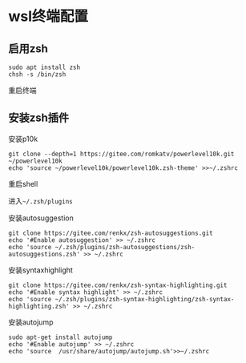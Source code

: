 # wsl终端配置

## 启用zsh
```
sudo apt install zsh
chsh -s /bin/zsh
```
重启终端

## 安装zsh插件

安装p10k
```
git clone --depth=1 https://gitee.com/romkatv/powerlevel10k.git ~/powerlevel10k
echo 'source ~/powerlevel10k/powerlevel10k.zsh-theme' >>~/.zshrc
```
重启shell

进入`~/.zsh/plugins`

安装autosuggestion
```
git clone https://gitee.com/renkx/zsh-autosuggestions.git
echo '#Enable autosuggestion' >> ~/.zshrc
echo 'source ~/.zsh/plugins/zsh-autosuggestions/zsh-autosuggestions.zsh' >> ~/.zshrc
```

安装syntaxhighlight
```
git clone https://gitee.com/renkx/zsh-syntax-highlighting.git
echo '#Enable syntax highlight' >> ~/.zshrc
echo 'source ~/.zsh/plugins/zsh-syntax-highlighting/zsh-syntax-highlighting.zsh' >> ~/.zshrc
```

安装autojump
```
sudo apt-get install autojump
echo '#Enable autojump' >> ~/.zshrc
echo 'source  /usr/share/autojump/autojump.sh'>>~/.zshrc
```
